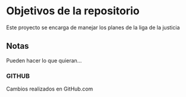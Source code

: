 # Objetivos de la repositorio

Este proyecto se encarga de manejar los planes de la liga de la justicia


## Notas
Pueden hacer lo que quieran...

###  GITHUB
Cambios realizados en GitHub.com
